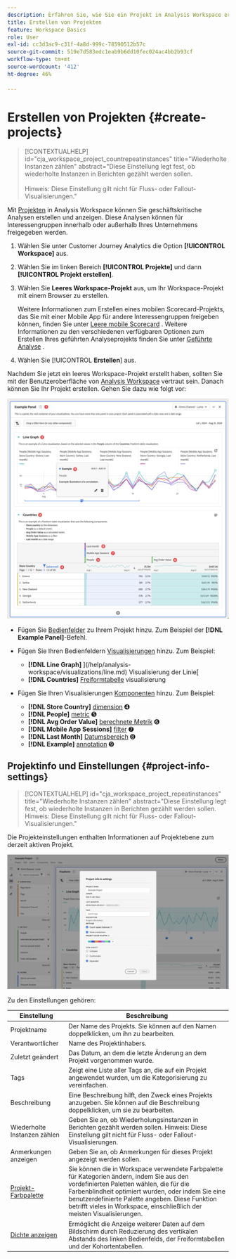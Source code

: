 ```yaml
---
description: Erfahren Sie, wie Sie ein Projekt in Analysis Workspace erstellen
title: Erstellen von Projekten
feature: Workspace Basics
role: User
exl-id: cc3d3ac9-c31f-4a8d-999c-78590512b57c
source-git-commit: 519e7d583edc1eab9b6dd10fec024ac4bb2b93cf
workflow-type: tm+mt
source-wordcount: '412'
ht-degree: 46%

---
```


# Erstellen von Projekten {#create-projects}

<!-- markdownlint-disable MD034 -->

>[!CONTEXTUALHELP]
>id="cja_workspace_project_countrepeatinstances"
>title="Wiederholte Instanzen zählen"
>abstract="Diese Einstellung legt fest, ob wiederholte Instanzen in Berichten gezählt werden sollen.<br/><br/>Hinweis: Diese Einstellung gilt nicht für Fluss- oder Fallout-Visualisierungen."

<!-- markdownlint-enable MD034 -->


Mit [Projekten](/help/analysis-workspace/build-workspace-project/freeform-overview.md) in Analysis Workspace können Sie geschäftskritische Analysen erstellen und anzeigen.  Diese Analysen können für Interessengruppen innerhalb oder außerhalb Ihres Unternehmens freigegeben werden.

1. Wählen Sie unter Customer Journey Analytics die Option **[!UICONTROL Workspace]** aus.

1. Wählen Sie im linken Bereich **[!UICONTROL Projekte]** und dann **[!UICONTROL Projekt erstellen]**.

1. Wählen Sie **Leeres Workspace-Projekt** aus, um Ihr Workspace-Projekt mit einem Browser zu erstellen.

   Weitere Informationen zum Erstellen eines mobilen Scorecard-Projekts, das Sie mit einer Mobile App für andere Interessengruppen freigeben können, finden Sie unter [Leere mobile Scorecard](/help/mobile-app/curator.md) . Weitere Informationen zu den verschiedenen verfügbaren Optionen zum Erstellen Ihres geführten Analyseprojekts finden Sie unter [Geführte Analyse](/help/guided-analysis/overview.md) .

1. Wählen Sie [!UICONTROL **Erstellen**] aus.


Nachdem Sie jetzt ein leeres Workspace-Projekt erstellt haben, sollten Sie mit der Benutzeroberfläche von [Analysis Workspace](/help/analysis-workspace/home.md) vertraut sein. Danach können Sie Ihr Projekt erstellen. Gehen Sie dazu wie folgt vor:

![Beispielprojekt](assets/example-project.png)

* Fügen Sie [Bedienfelder](/help/analysis-workspace/c-panels/panels.md) zu Ihrem Projekt hinzu. Zum Beispiel der **[!DNL Example Panel]**-Befehl.

* Fügen Sie Ihren Bedienfeldern [Visualisierungen](/help/analysis-workspace/visualizations/freeform-analysis-visualizations.md) hinzu. Zum Beispiel:
   * **[!DNL Line Graph]** ](/help/analysis-workspace/visualizations/line.md) Visualisierung der Linie[
   * **[!DNL Countries]** [Freiformtabelle](/help/analysis-workspace/visualizations/freeform-table/freeform-table.md) visualisierung
* Fügen Sie Ihren Visualisierungen [Komponenten](/help/components/overview.md) hinzu. Zum Beispiel:
   * **[!DNL Store Country]** [dimension](/help/components/dimensions/overview.md) ➍
   * **[!DNL People]** [metric](/help/components/apply-create-metrics.md) ➎
   * **[!DNL Avg Order Value]** [berechnete Metrik](/help/components/calc-metrics/calc-metr-overview.md) ➏
   * **[!DNL Mobile App Sessions]** [filter](/help/components/filters/filters-overview.md) ➐
   * **[!DNL Last Month]** [Datumsbereich](/help/components/date-ranges/overview.md) ➑
   * **[!DNL Example]** [annotation](/help/components/annotations/overview.md) ➒


## Projektinfo und Einstellungen {#project-info-settings}

<!-- markdownlint-disable MD034 -->

>[!CONTEXTUALHELP]
>id="cja_workspace_project_repeatinstances"
>title="Wiederholte Instanzen zählen"
>abstract="Diese Einstellung legt fest, ob wiederholte Instanzen in Berichten gezählt werden sollen.<br/>Hinweis: Diese Einstellung gilt nicht für Fluss- oder Fallout-Visualisierungen."

<!-- markdownlint-enable MD034 -->


Die Projekteinstellungen enthalten Informationen auf Projektebene zum derzeit aktiven Projekt.

![Das Fenster Projektinfo und Einstellungen.](./assets/projectinfo.png)

Zu den Einstellungen gehören:

| Einstellung | Beschreibung |
|---|---|
| Projektname | Der Name des Projekts. Sie können auf den Namen doppelklicken, um ihn zu bearbeiten. |
| Verantwortlicher | Name des Projektinhabers. |
| Zuletzt geändert | Das Datum, an dem die letzte Änderung an dem Projekt vorgenommen wurde. |
| Tags | Zeigt eine Liste aller Tags an, die auf ein Projekt angewendet wurden, um die Kategorisierung zu vereinfachen. |
| Beschreibung | Eine Beschreibung hilft, den Zweck eines Projekts anzugeben. Sie können auf die Beschreibung doppelklicken, um sie zu bearbeiten. |
| Wiederholte Instanzen zählen | Geben Sie an, ob Wiederholungsinstanzen in Berichten gezählt werden sollen. Hinweis: Diese Einstellung gilt nicht für Fluss- oder Fallout-Visualisierungen. |
| Anmerkungen anzeigen | Geben Sie an, ob Anmerkungen für dieses Projekt angezeigt werden sollen. |
| [Projekt-Farbpalette](/help/analysis-workspace/build-workspace-project/color-palettes.md) | Sie können die in Workspace verwendete Farbpalette für Kategorien ändern, indem Sie aus den vordefinierten Paletten wählen, die für die Farbenblindheit optimiert wurden, oder indem Sie eine benutzerdefinierte Palette angeben. Diese Funktion betrifft vieles in Workspace, einschließlich der meisten Visualisierungen. |
| [Dichte anzeigen](/help/analysis-workspace/build-workspace-project/view-density.md) | Ermöglicht die Anzeige weiterer Daten auf dem Bildschirm durch Reduzierung des vertikalen Abstands des linken Bedienfelds, der Freiformtabellen und der Kohortentabellen. |



